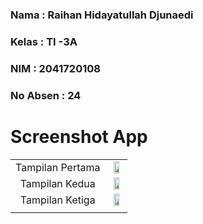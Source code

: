 ### **Nama**      : Raihan Hidayatullah Djunaedi
### **Kelas**     : TI -3A
### **NIM**       : 2041720108
### **No Absen**  : 24
# 

# Screenshot App

<table>
  <tr align="center">
    <td>
    Tampilan Pertama
    <td> <img src="https://user-images.githubusercontent.com/95725937/205673176-733fd73a-4bce-4320-bb7b-3370165bdfb2.png" width=70% height=70%></td>
    </td>
    </tr>
    <tr align="center">
    <td>    
    Tampilan Kedua
    <td><img src="https://user-images.githubusercontent.com/95725937/205673186-bbf7efc2-f33b-44f7-ae5b-963668a766d2.png" width=70% height=70%></td>
    </td>
    </tr>
    <tr align="center">
    <td>
    Tampilan Ketiga
    <td><img src="https://user-images.githubusercontent.com/95725937/205673190-26afe3e7-7217-4b0f-b8dd-3a849acd33fa.png" width=70% height=70%></td>
    </td>
    </tr>
    <tr align="center">
    <td>
  </tr>
 </table>

